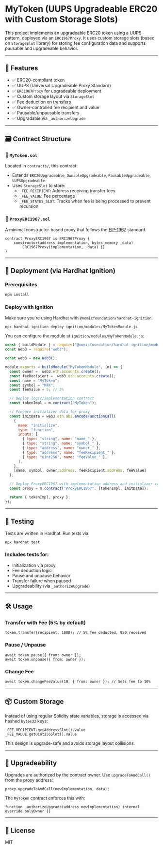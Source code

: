 # MyToken (UUPS Upgradeable ERC20 with Custom Storage Slots)

This project implements an upgradeable ERC20 token using a UUPS pattern, deployed via an `ERC1967Proxy`. It uses custom storage slots (based on `StorageSlot` library) for storing fee configuration data and supports pausable and upgradeable behavior.

---

## 🧱 Features

- ✅ ERC20-compliant token
- ✅ UUPS (Universal Upgradeable Proxy Standard)
- ✅ `ERC1967Proxy` for upgradeable deployment
- ✅ Custom storage layout via `StorageSlot`
- ✅ Fee deduction on transfers
- ✅ Owner-controlled fee recipient and value
- ✅ Pausable/unpausable transfers
- ✅ Upgradable via `_authorizeUpgrade`

---

## 🗃️ Contract Structure

### 📄 `MyToken.sol`
Located in `contracts/`, this contract:
- Extends `ERC20Upgradeable`, `OwnableUpgradeable`, `PausableUpgradeable`, `UUPSUpgradeable`
- Uses `StorageSlot` to store:
  - `_FEE_RECIPIENT`: Address receiving transfer fees
  - `_FEE_VALUE`: Fee percentage
  - `_FEE_STATUS_SLOT`: Tracks when fee is being processed to prevent recursion

### 📄 `ProxyERC1967.sol`
A minimal constructor-based proxy that follows the [EIP-1967](https://eips.ethereum.org/EIPS/eip-1967) standard.

```solidity
contract ProxyERC1967 is ERC1967Proxy {
    constructor(address implementation, bytes memory _data) 
        ERC1967Proxy(implementation, _data) {}
}
```

---

## 🚀 Deployment (via Hardhat Ignition)

### Prerequisites
```bash
npm install
```

### Deploy with Ignition

Make sure you're using Hardhat with `@nomicfoundation/hardhat-ignition`.

```bash
npx hardhat ignition deploy ignition/modules/MyTokenModule.js
```

You can configure the module at `ignition/modules/MyTokenModule.js`:

```js
const { buildModule } = require("@nomicfoundation/hardhat-ignition/modules");
const Web3 = require("web3");

const web3 = new Web3();

module.exports = buildModule("MyTokenModule", (m) => {
  const owner =  web3.eth.accounts.create();
  const feeRecipient =  web3.eth.accounts.create();
  const name = "MyToken";
  const symbol = "MTK";
  const feeValue = 5; // 5%

  // Deploy logic/implementation contract
  const tokenImpl = m.contract("MyToken");

  // Prepare initializer data for proxy
  const initData = web3.eth.abi.encodeFunctionCall(
    {
      name: "initialize",
      type: "function",
      inputs: [
        { type: "string", name: "name_" },
        { type: "string", name: "symbol_" },
        { type: "address", name: "owner_" },
        { type: "address", name: "feeRecipient_" },
        { type: "uint256", name: "feeValue_" },
      ],
    },
    [name, symbol, owner.address, feeRecipient.address, feeValue]
  );

  // Deploy ProxyERC1967 with implementation address and initializer calldata
  const proxy = m.contract("ProxyERC1967", [tokenImpl, initData]);

  return { tokenImpl, proxy };
});
```

---

## 🧪 Testing

Tests are written in Hardhat. Run tests via:

```bash
npx hardhat test
```

### Includes tests for:
- Initialization via proxy
- Fee deduction logic
- Pause and unpause behavior
- Transfer failure when paused
- Upgradeability (via `_authorizeUpgrade`)

---

## 🛠️ Usage

### Transfer with Fee (5% by default)
```solidity
token.transfer(recipient, 1000); // 5% fee deducted, 950 received
```

### Pause / Unpause
```solidity
await token.pause({ from: owner });
await token.unpause({ from: owner });
```

### Change Fee
```solidity
await token.changeFeeValue(10, { from: owner }); // Sets fee to 10%
```

---

## 📦 Custom Storage

Instead of using regular Solidity state variables, storage is accessed via hashed `bytes32` keys:

```solidity
_FEE_RECIPIENT.getAddressSlot().value
_FEE_VALUE.getUint256Slot().value
```

This design is upgrade-safe and avoids storage layout collisions.

---

## 🔐 Upgradeability

Upgrades are authorized by the contract owner. Use `upgradeToAndCall()` from the proxy address:

```solidity
proxy.upgradeToAndCall(newImplementation, data);
```

The `MyToken` contract enforces this with:

```solidity
function _authorizeUpgrade(address newImplementation) internal override onlyOwner {}
```

---

## 📄 License

MIT
